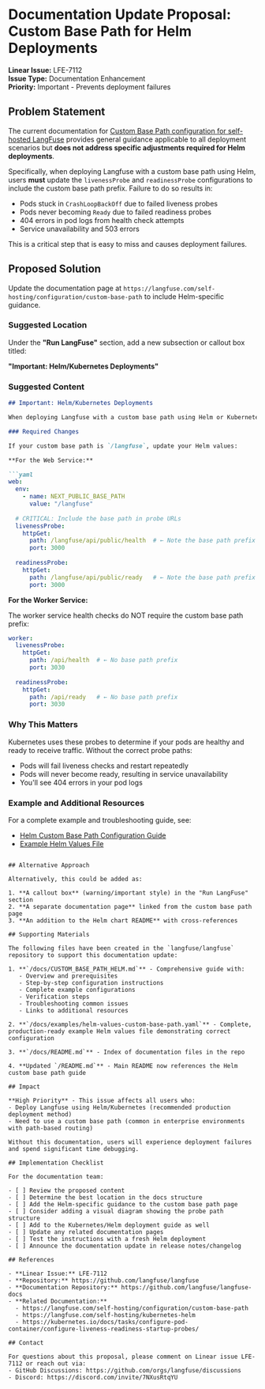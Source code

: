 # Documentation Update Proposal: Custom Base Path for Helm Deployments

**Linear Issue:** LFE-7112  
**Issue Type:** Documentation Enhancement  
**Priority:** Important - Prevents deployment failures  

## Problem Statement

The current documentation for [Custom Base Path configuration for self-hosted LangFuse](https://langfuse.com/self-hosting/configuration/custom-base-path) provides general guidance applicable to all deployment scenarios but **does not address specific adjustments required for Helm deployments**.

Specifically, when deploying Langfuse with a custom base path using Helm, users **must** update the `livenessProbe` and `readinessProbe` configurations to include the custom base path prefix. Failure to do so results in:

- Pods stuck in `CrashLoopBackOff` due to failed liveness probes
- Pods never becoming `Ready` due to failed readiness probes  
- 404 errors in pod logs from health check attempts
- Service unavailability and 503 errors

This is a critical step that is easy to miss and causes deployment failures.

## Proposed Solution

Update the documentation page at `https://langfuse.com/self-hosting/configuration/custom-base-path` to include Helm-specific guidance.

### Suggested Location

Under the **"Run LangFuse"** section, add a new subsection or callout box titled:

**"Important: Helm/Kubernetes Deployments"**

### Suggested Content

```markdown
## Important: Helm/Kubernetes Deployments

When deploying Langfuse with a custom base path using Helm or Kubernetes, you **must** update the health check probe configurations in addition to setting the environment variables.

### Required Changes

If your custom base path is `/langfuse`, update your Helm values:

**For the Web Service:**

```yaml
web:
  env:
    - name: NEXT_PUBLIC_BASE_PATH
      value: "/langfuse"
  
  # CRITICAL: Include the base path in probe URLs
  livenessProbe:
    httpGet:
      path: /langfuse/api/public/health  # ← Note the base path prefix
      port: 3000
  
  readinessProbe:
    httpGet:
      path: /langfuse/api/public/ready   # ← Note the base path prefix
      port: 3000
```

**For the Worker Service:**

The worker service health checks do NOT require the custom base path prefix:

```yaml
worker:
  livenessProbe:
    httpGet:
      path: /api/health  # ← No base path prefix
      port: 3030
  
  readinessProbe:
    httpGet:
      path: /api/ready   # ← No base path prefix
      port: 3030
```

### Why This Matters

Kubernetes uses these probes to determine if your pods are healthy and ready to receive traffic. Without the correct probe paths:
- Pods will fail liveness checks and restart repeatedly
- Pods will never become ready, resulting in service unavailability
- You'll see 404 errors in your pod logs

### Example and Additional Resources

For a complete example and troubleshooting guide, see:
- [Helm Custom Base Path Configuration Guide](https://github.com/langfuse/langfuse/blob/main/docs/CUSTOM_BASE_PATH_HELM.md)
- [Example Helm Values File](https://github.com/langfuse/langfuse/blob/main/docs/examples/helm-values-custom-base-path.yaml)
```

## Alternative Approach

Alternatively, this could be added as:

1. **A callout box** (warning/important style) in the "Run LangFuse" section
2. **A separate documentation page** linked from the custom base path page
3. **An addition to the Helm chart README** with cross-references

## Supporting Materials

The following files have been created in the `langfuse/langfuse` repository to support this documentation update:

1. **`/docs/CUSTOM_BASE_PATH_HELM.md`** - Comprehensive guide with:
   - Overview and prerequisites
   - Step-by-step configuration instructions
   - Complete example configurations
   - Verification steps
   - Troubleshooting common issues
   - Links to additional resources

2. **`/docs/examples/helm-values-custom-base-path.yaml`** - Complete, production-ready example Helm values file demonstrating correct configuration

3. **`/docs/README.md`** - Index of documentation files in the repo

4. **Updated `/README.md`** - Main README now references the Helm custom base path guide

## Impact

**High Priority** - This issue affects all users who:
- Deploy Langfuse using Helm/Kubernetes (recommended production deployment method)
- Need to use a custom base path (common in enterprise environments with path-based routing)

Without this documentation, users will experience deployment failures and spend significant time debugging.

## Implementation Checklist

For the documentation team:

- [ ] Review the proposed content
- [ ] Determine the best location in the docs structure
- [ ] Add the Helm-specific guidance to the custom base path page
- [ ] Consider adding a visual diagram showing the probe path structure
- [ ] Add to the Kubernetes/Helm deployment guide as well
- [ ] Update any related documentation pages
- [ ] Test the instructions with a fresh Helm deployment
- [ ] Announce the documentation update in release notes/changelog

## References

- **Linear Issue:** LFE-7112
- **Repository:** https://github.com/langfuse/langfuse
- **Documentation Repository:** https://github.com/langfuse/langfuse-docs
- **Related Documentation:**
  - https://langfuse.com/self-hosting/configuration/custom-base-path
  - https://langfuse.com/self-hosting/kubernetes-helm
  - https://kubernetes.io/docs/tasks/configure-pod-container/configure-liveness-readiness-startup-probes/

## Contact

For questions about this proposal, please comment on Linear issue LFE-7112 or reach out via:
- GitHub Discussions: https://github.com/orgs/langfuse/discussions
- Discord: https://discord.com/invite/7NXusRtqYU